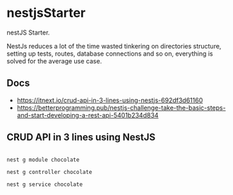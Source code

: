 # nestjsStarter
nestJS Starter.

NestJs reduces a lot of the time wasted tinkering on directories structure, setting up tests, routes, database connections and so on, everything is solved for the average use case.


## Docs
- https://itnext.io/crud-api-in-3-lines-using-nestjs-692df3d61160
- https://betterprogramming.pub/nestjs-challenge-take-the-basic-steps-and-start-developing-a-rest-api-5401b234d834

## CRUD API in 3 lines using NestJS

```

```

```
nest g module chocolate

nest g controller chocolate

nest g service chocolate

```


```

```
